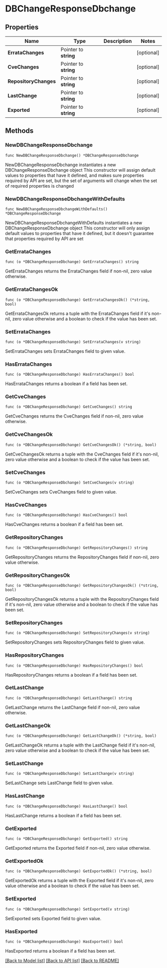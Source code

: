# DBChangeResponseDbchange

## Properties

Name | Type | Description | Notes
------------ | ------------- | ------------- | -------------
**ErrataChanges** | Pointer to **string** |  | [optional] 
**CveChanges** | Pointer to **string** |  | [optional] 
**RepositoryChanges** | Pointer to **string** |  | [optional] 
**LastChange** | Pointer to **string** |  | [optional] 
**Exported** | Pointer to **string** |  | [optional] 

## Methods

### NewDBChangeResponseDbchange

`func NewDBChangeResponseDbchange() *DBChangeResponseDbchange`

NewDBChangeResponseDbchange instantiates a new DBChangeResponseDbchange object
This constructor will assign default values to properties that have it defined,
and makes sure properties required by API are set, but the set of arguments
will change when the set of required properties is changed

### NewDBChangeResponseDbchangeWithDefaults

`func NewDBChangeResponseDbchangeWithDefaults() *DBChangeResponseDbchange`

NewDBChangeResponseDbchangeWithDefaults instantiates a new DBChangeResponseDbchange object
This constructor will only assign default values to properties that have it defined,
but it doesn't guarantee that properties required by API are set

### GetErrataChanges

`func (o *DBChangeResponseDbchange) GetErrataChanges() string`

GetErrataChanges returns the ErrataChanges field if non-nil, zero value otherwise.

### GetErrataChangesOk

`func (o *DBChangeResponseDbchange) GetErrataChangesOk() (*string, bool)`

GetErrataChangesOk returns a tuple with the ErrataChanges field if it's non-nil, zero value otherwise
and a boolean to check if the value has been set.

### SetErrataChanges

`func (o *DBChangeResponseDbchange) SetErrataChanges(v string)`

SetErrataChanges sets ErrataChanges field to given value.

### HasErrataChanges

`func (o *DBChangeResponseDbchange) HasErrataChanges() bool`

HasErrataChanges returns a boolean if a field has been set.

### GetCveChanges

`func (o *DBChangeResponseDbchange) GetCveChanges() string`

GetCveChanges returns the CveChanges field if non-nil, zero value otherwise.

### GetCveChangesOk

`func (o *DBChangeResponseDbchange) GetCveChangesOk() (*string, bool)`

GetCveChangesOk returns a tuple with the CveChanges field if it's non-nil, zero value otherwise
and a boolean to check if the value has been set.

### SetCveChanges

`func (o *DBChangeResponseDbchange) SetCveChanges(v string)`

SetCveChanges sets CveChanges field to given value.

### HasCveChanges

`func (o *DBChangeResponseDbchange) HasCveChanges() bool`

HasCveChanges returns a boolean if a field has been set.

### GetRepositoryChanges

`func (o *DBChangeResponseDbchange) GetRepositoryChanges() string`

GetRepositoryChanges returns the RepositoryChanges field if non-nil, zero value otherwise.

### GetRepositoryChangesOk

`func (o *DBChangeResponseDbchange) GetRepositoryChangesOk() (*string, bool)`

GetRepositoryChangesOk returns a tuple with the RepositoryChanges field if it's non-nil, zero value otherwise
and a boolean to check if the value has been set.

### SetRepositoryChanges

`func (o *DBChangeResponseDbchange) SetRepositoryChanges(v string)`

SetRepositoryChanges sets RepositoryChanges field to given value.

### HasRepositoryChanges

`func (o *DBChangeResponseDbchange) HasRepositoryChanges() bool`

HasRepositoryChanges returns a boolean if a field has been set.

### GetLastChange

`func (o *DBChangeResponseDbchange) GetLastChange() string`

GetLastChange returns the LastChange field if non-nil, zero value otherwise.

### GetLastChangeOk

`func (o *DBChangeResponseDbchange) GetLastChangeOk() (*string, bool)`

GetLastChangeOk returns a tuple with the LastChange field if it's non-nil, zero value otherwise
and a boolean to check if the value has been set.

### SetLastChange

`func (o *DBChangeResponseDbchange) SetLastChange(v string)`

SetLastChange sets LastChange field to given value.

### HasLastChange

`func (o *DBChangeResponseDbchange) HasLastChange() bool`

HasLastChange returns a boolean if a field has been set.

### GetExported

`func (o *DBChangeResponseDbchange) GetExported() string`

GetExported returns the Exported field if non-nil, zero value otherwise.

### GetExportedOk

`func (o *DBChangeResponseDbchange) GetExportedOk() (*string, bool)`

GetExportedOk returns a tuple with the Exported field if it's non-nil, zero value otherwise
and a boolean to check if the value has been set.

### SetExported

`func (o *DBChangeResponseDbchange) SetExported(v string)`

SetExported sets Exported field to given value.

### HasExported

`func (o *DBChangeResponseDbchange) HasExported() bool`

HasExported returns a boolean if a field has been set.


[[Back to Model list]](../README.md#documentation-for-models) [[Back to API list]](../README.md#documentation-for-api-endpoints) [[Back to README]](../README.md)


